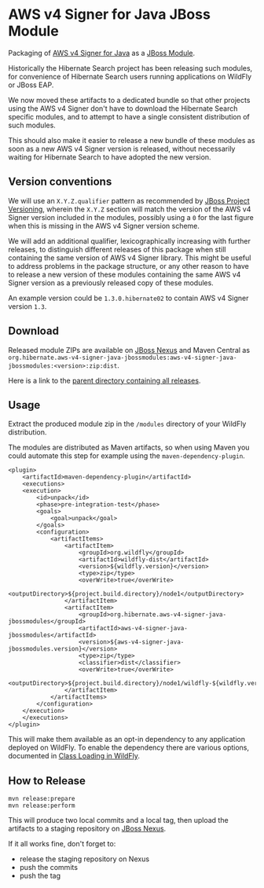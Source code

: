 AWS v4 Signer for Java JBoss Module
===================================

Packaging of [AWS v4 Signer for Java](https://github.com/lucasweb78/aws-v4-signer-java) as
a [JBoss Module](https://jboss-modules.github.io/jboss-modules/manual/).

Historically the Hibernate Search project has been releasing such modules,
for convenience of Hibernate Search users running applications on WildFly or JBoss EAP.

We now moved these artifacts to a dedicated bundle so that other projects using the AWS v4 Signer
don't have to download the Hibernate Search specific modules,
and to attempt to have a single consistent distribution of such modules.

This should also make it easier to release a new bundle of these modules
as soon as a new AWS v4 Signer version is released,
without necessarily waiting for Hibernate Search to have adopted the new version.

## Version conventions

We will use an `X.Y.Z.qualifier` pattern as recommended by
[JBoss Project Versioning](https://developer.jboss.org/wiki/JBossProjectVersioning),
wherein the `X.Y.Z` section will match the version of the AWS v4 Signer version included in the modules,
possibly using a `0` for the last figure when this is missing in the AWS v4 Signer version scheme.

We will add an additional qualifier, lexicographically increasing with further releases, to distinguish
different releases of this package when still containing the same version of AWS v4 Signer library.
This might be useful to address problems in the package structure, or any other reason to have
to release a new version of these modules containing the same AWS v4 Signer version as a previously
released copy of these modules.

An example version could be `1.3.0.hibernate02` to contain AWS v4 Signer version `1.3`.

## Download

Released module ZIPs are available on [JBoss Nexus](https://repository.jboss.org/nexus/index.html#welcome)
and Maven Central as `org.hibernate.aws-v4-signer-java-jbossmodules:aws-v4-signer-java-jbossmodules:<version>:zip:dist`.

Here is a link to the [parent directory containing all releases](https://repository.jboss.org/nexus/content/groups/public/org/hibernate/aws-v4-signer-java-jbossmodules/aws-v4-signer-java-jbossmodules/).

## Usage

Extract the produced module zip in the `/modules` directory of your WildFly distribution.

The modules are distributed as Maven artifacts, so when using Maven you could automate this step
for example using the `maven-dependency-plugin`.

	<plugin>
	    <artifactId>maven-dependency-plugin</artifactId>
	    <executions>
		<execution>
		    <id>unpack</id>
		    <phase>pre-integration-test</phase>
		    <goals>
		        <goal>unpack</goal>
		    </goals>
		    <configuration>
		        <artifactItems>
		            <artifactItem>
		                <groupId>org.wildfly</groupId>
		                <artifactId>wildfly-dist</artifactId>
		                <version>${wildfly.version}</version>
		                <type>zip</type>
		                <overWrite>true</overWrite>
		                <outputDirectory>${project.build.directory}/node1</outputDirectory>
		            </artifactItem>
		            <artifactItem>
		                <groupId>org.hibernate.aws-v4-signer-java-jbossmodules</groupId>
		                <artifactId>aws-v4-signer-java-jbossmodules</artifactId>
		                <version>${aws-v4-signer-java-jbossmodules.version}</version>
		                <type>zip</type>
		                <classifier>dist</classifier>
		                <overWrite>true</overWrite>
		                <outputDirectory>${project.build.directory}/node1/wildfly-${wildfly.version}/modules</outputDirectory>
		            </artifactItem>
		        </artifactItems>
		    </configuration>
		</execution>
	    </executions>
	</plugin>

This will make them available as an opt-in dependency to any application deployed on WildFly.
To enable the dependency there are various options, documented in
[Class Loading in WildFly](https://docs.jboss.org/author/display/WFLY/Class+Loading+in+WildFly).

## How to Release

    mvn release:prepare
    mvn release:perform

This will produce two local commits and a local tag, then upload the artifacts to a staging repository on [JBoss Nexus](https://repository.jboss.org/nexus/index.html#welcome).

If it all works fine, don't forget to:

 * release the staging repository on Nexus
 * push the commits
 * push the tag

